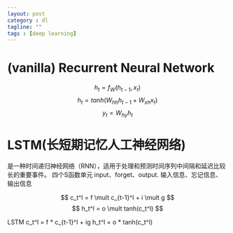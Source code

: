 ```yaml
---
layout: post
category : dl
tagline: ""
tags : [deep learning]
---
```




# (vanilla) Recurrent Neural Network
$$ h_t = f_W(h_{t-1}, x_t) $$
$$ h_t = tanh(W_{hh}h_{t-1} +　W_{xh}x_t) $$
$$ y_t = W_{hy}h_t $$

# LSTM(长短期记忆人工神经网络)
是一种时间递归神经网络（RNN），适用于处理和预测时间序列中间隔和延迟比较长的重要事件。
四个S函数单元
input、forget、output.
输入信息、忘记信息、输出信息



$$ c_t^l = f \mult c_{t-1}^l + i \mult g $$
$$ h_t^l = o \mult tanh(c_t^l) $$


LSTM
c_t^l = f * c_{t-1}^l + ig
h_t^l = o * tanh(c_t^l)
